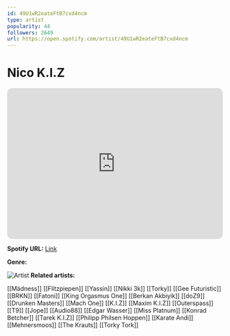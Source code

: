 ```yaml
---
id: 49U1wR2eateFtB7cxd4ncm
type: artist
popularity: 44
followers: 2649
url: https://open.spotify.com/artist/49U1wR2eateFtB7cxd4ncm
---
```

# Nico K.I.Z

<iframe style="border-radius:12px" src="https://open.spotify.com/embed/artist/49U1wR2eateFtB7cxd4ncm" width="100%" height="352" frameBorder="0" allowfullscreen="" allow="autoplay; clipboard-write; encrypted-media; fullscreen; picture-in-picture" loading="lazy"></iframe>

**Spotify URL:** [Link](https://open.spotify.com/artist/49U1wR2eateFtB7cxd4ncm)

**Genre:** 

![Artist](https://i.scdn.co/image/ab6761610000e5ebd3184c1f2ab5ad6614d94d41)
**Related artists:**

[[Mädness]]
[[Flitzpiepen]]
[[Yassin]]
[[Nikki 3k]]
[[Torky]]
[[Gee Futuristic]]
[[BRKN]]
[[Fatoni]]
[[King Orgasmus One]]
[[Berkan Akbiyik]]
[[doZ9]]
[[Drunken Masters]]
[[Mach One]]
[[K.I.Z]]
[[Maxim K.I.Z]]
[[Outerspass]]
[[T9]]
[[Jope]]
[[Audio88]]
[[Edgar Wasser]]
[[Miss Platnum]]
[[Konrad Betcher]]
[[Tarek K.I.Z]]
[[Philipp Philsen Hoppen]]
[[Karate Andi]]
[[Mehnersmoos]]
[[The Krauts]]
[[Torky Tork]]

